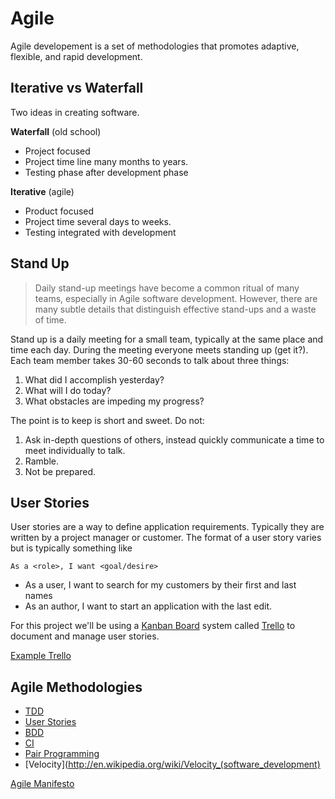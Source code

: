 # Agile
Agile developement is a set of methodologies that promotes adaptive, flexible,
and rapid development.

Iterative vs Waterfall
-------------
Two ideas in creating software.

**Waterfall** (old school)

- Project focused
- Project time line many months to years.
- Testing phase after development phase

**Iterative** (agile)

- Product focused
- Project time several days to weeks.
- Testing integrated with development

Stand Up
--------

> Daily stand-up meetings have become a common ritual of many teams, especially in Agile software development. However, there are many subtle details that distinguish effective stand-ups and a waste of time.

Stand up is a daily meeting for a small team, typically at the same place and time each day.
During the meeting everyone meets standing up (get it?). Each team member takes 30-60 seconds to talk about three things:

1. What did I accomplish yesterday?
2. What will I do today?
3. What obstacles are impeding my progress?

The point is to keep is short and sweet. Do not:

1. Ask in-depth questions of others, instead quickly communicate a time to meet individually to talk.
1. Ramble.
1. Not be prepared.

User Stories
----------

User stories are a way to define application requirements. Typically they are
written by a project manager or customer. The format of a user story varies
but is typically something like

```
As a <role>, I want <goal/desire>
```

- As a user, I want to search for my customers by their first and last names
- As an author, I want to start an application with the last edit.

For this project we'll be using a [Kanban Board](http://en.wikipedia.org/wiki/Kanban_board)
system called [Trello](trello.com) to document and manage user stories.

[Example Trello](https://trello.com/b/FhN9zxnm/far-mar-rails)

Agile Methodologies
------------------
- [TDD](http://en.wikipedia.org/wiki/Test-driven_development)
- [User Stories](http://en.wikipedia.org/wiki/User_story)
- [BDD](http://en.wikipedia.org/wiki/Behavior-driven_development)
- [CI](http://en.wikipedia.org/wiki/Continuous_integration)
- [Pair Programming](http://en.wikipedia.org/wiki/Pair_programming)
- [Velocity](http://en.wikipedia.org/wiki/Velocity_(software_development)

[Agile Manifesto](http://agilemanifesto.org/)
